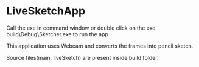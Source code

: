 # LiveSketchApp

Call the exe in command window or double click on the exe build\Debug\Sketcher.exe to run the app

This application uses Webcam and converts the frames into pencil sketch.

Source files(main, liveSketch) are present inside build folder.
